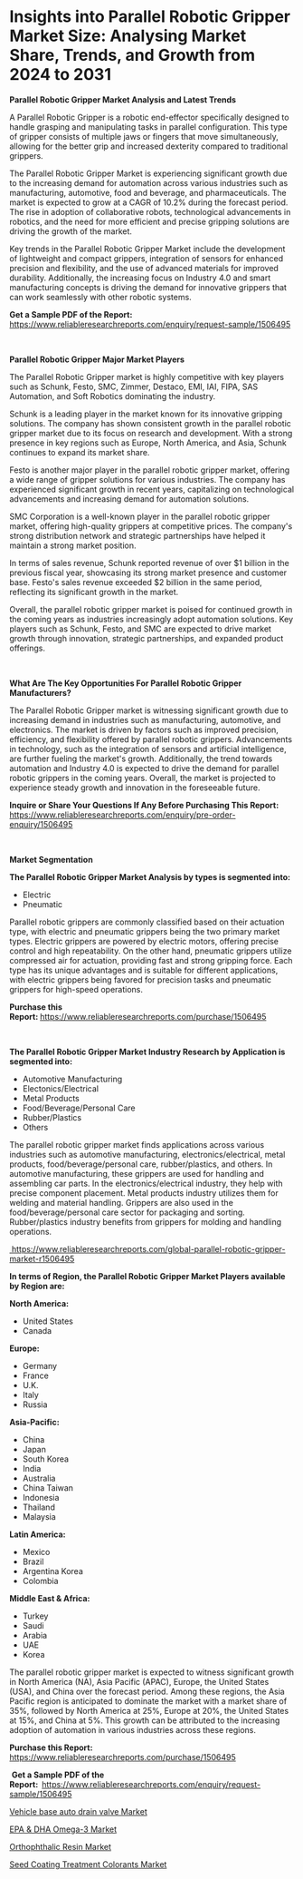 <p><h1>Insights into Parallel Robotic Gripper Market Size: Analysing Market Share, Trends, and Growth from 2024 to 2031</h1></p><p><strong>Parallel Robotic Gripper Market Analysis and Latest Trends</strong></p>
<p><p>A Parallel Robotic Gripper is a robotic end-effector specifically designed to handle grasping and manipulating tasks in parallel configuration. This type of gripper consists of multiple jaws or fingers that move simultaneously, allowing for the better grip and increased dexterity compared to traditional grippers.</p><p>The Parallel Robotic Gripper Market is experiencing significant growth due to the increasing demand for automation across various industries such as manufacturing, automotive, food and beverage, and pharmaceuticals. The market is expected to grow at a CAGR of 10.2% during the forecast period. The rise in adoption of collaborative robots, technological advancements in robotics, and the need for more efficient and precise gripping solutions are driving the growth of the market.</p><p>Key trends in the Parallel Robotic Gripper Market include the development of lightweight and compact grippers, integration of sensors for enhanced precision and flexibility, and the use of advanced materials for improved durability. Additionally, the increasing focus on Industry 4.0 and smart manufacturing concepts is driving the demand for innovative grippers that can work seamlessly with other robotic systems.</p></p>
<p><strong>Get a Sample PDF of the Report:&nbsp;</strong> <a href="https://www.reliableresearchreports.com/enquiry/request-sample/1506495">https://www.reliableresearchreports.com/enquiry/request-sample/1506495</a></p>
<p>&nbsp;</p>
<p><strong>Parallel Robotic Gripper Major Market Players</strong></p>
<p><p>The Parallel Robotic Gripper market is highly competitive with key players such as Schunk, Festo, SMC, Zimmer, Destaco, EMI, IAI, FIPA, SAS Automation, and Soft Robotics dominating the industry.</p><p>Schunk is a leading player in the market known for its innovative gripping solutions. The company has shown consistent growth in the parallel robotic gripper market due to its focus on research and development. With a strong presence in key regions such as Europe, North America, and Asia, Schunk continues to expand its market share.</p><p>Festo is another major player in the parallel robotic gripper market, offering a wide range of gripper solutions for various industries. The company has experienced significant growth in recent years, capitalizing on technological advancements and increasing demand for automation solutions.</p><p>SMC Corporation is a well-known player in the parallel robotic gripper market, offering high-quality grippers at competitive prices. The company's strong distribution network and strategic partnerships have helped it maintain a strong market position.</p><p>In terms of sales revenue, Schunk reported revenue of over $1 billion in the previous fiscal year, showcasing its strong market presence and customer base. Festo's sales revenue exceeded $2 billion in the same period, reflecting its significant growth in the market.</p><p>Overall, the parallel robotic gripper market is poised for continued growth in the coming years as industries increasingly adopt automation solutions. Key players such as Schunk, Festo, and SMC are expected to drive market growth through innovation, strategic partnerships, and expanded product offerings.</p></p>
<p>&nbsp;</p>
<p><strong>What Are The Key Opportunities For Parallel Robotic Gripper Manufacturers?</strong></p>
<p><p>The Parallel Robotic Gripper market is witnessing significant growth due to increasing demand in industries such as manufacturing, automotive, and electronics. The market is driven by factors such as improved precision, efficiency, and flexibility offered by parallel robotic grippers. Advancements in technology, such as the integration of sensors and artificial intelligence, are further fueling the market's growth. Additionally, the trend towards automation and Industry 4.0 is expected to drive the demand for parallel robotic grippers in the coming years. Overall, the market is projected to experience steady growth and innovation in the foreseeable future.</p></p>
<p><strong>Inquire or Share Your Questions If Any Before Purchasing This Report:</strong> <a href="https://www.reliableresearchreports.com/enquiry/pre-order-enquiry/1506495">https://www.reliableresearchreports.com/enquiry/pre-order-enquiry/1506495</a></p>
<p>&nbsp;</p>
<p><strong>Market Segmentation</strong></p>
<p><strong>The Parallel Robotic Gripper Market Analysis by types is segmented into:</strong></p>
<p><ul><li>Electric</li><li>Pneumatic</li></ul></p>
<p><p>Parallel robotic grippers are commonly classified based on their actuation type, with electric and pneumatic grippers being the two primary market types. Electric grippers are powered by electric motors, offering precise control and high repeatability. On the other hand, pneumatic grippers utilize compressed air for actuation, providing fast and strong gripping force. Each type has its unique advantages and is suitable for different applications, with electric grippers being favored for precision tasks and pneumatic grippers for high-speed operations.</p></p>
<p><strong>Purchase this Report:&nbsp;</strong><a href="https://www.reliableresearchreports.com/purchase/1506495">https://www.reliableresearchreports.com/purchase/1506495</a></p>
<p>&nbsp;</p>
<p><strong>The Parallel Robotic Gripper Market Industry Research by Application is segmented into:</strong></p>
<p><ul><li>Automotive Manufacturing</li><li>Electonics/Electrical</li><li>Metal Products</li><li>Food/Beverage/Personal Care</li><li>Rubber/Plastics</li><li>Others</li></ul></p>
<p><p>The parallel robotic gripper market finds applications across various industries such as automotive manufacturing, electronics/electrical, metal products, food/beverage/personal care, rubber/plastics, and others. In automotive manufacturing, these grippers are used for handling and assembling car parts. In the electronics/electrical industry, they help with precise component placement. Metal products industry utilizes them for welding and material handling. Grippers are also used in the food/beverage/personal care sector for packaging and sorting. Rubber/plastics industry benefits from grippers for molding and handling operations.</p></p>
<p><a href="https://www.reliableresearchreports.com/global-parallel-robotic-gripper-market-r1506495">&nbsp;https://www.reliableresearchreports.com/global-parallel-robotic-gripper-market-r1506495</a></p>
<p><strong>In terms of Region, the Parallel Robotic Gripper Market Players available by Region are:</strong></p>
<p>
    <p> <strong> North America: </strong>
        <ul>
            <li>United States</li>
            <li>Canada</li>
        </ul>
        </p> 
    <p> <strong> Europe: </strong>
        <ul>
            <li>Germany</li>
            <li>France</li>
            <li>U.K.</li>
            <li>Italy</li>
            <li>Russia</li>
        </ul>
        </p> 
    <p> <strong> Asia-Pacific: </strong>
        <ul>
            <li>China</li>
            <li>Japan</li>
            <li>South Korea</li>
            <li>India</li>
            <li>Australia</li>
            <li>China Taiwan</li>
            <li>Indonesia</li>
            <li>Thailand</li>
            <li>Malaysia</li>
        </ul>
        </p> 
    <p> <strong> Latin America: </strong>
        <ul>
            <li>Mexico</li>
            <li>Brazil</li>
            <li>Argentina Korea</li>
            <li>Colombia</li>
        </ul>
        </p> 
    <p> <strong> Middle East & Africa: </strong>
        <ul>
            <li>Turkey</li>
            <li>Saudi</li>
            <li>Arabia</li>
            <li>UAE</li>
            <li>Korea</li>
        </ul>
    </p>
    </p>
<p><p>The parallel robotic gripper market is expected to witness significant growth in North America (NA), Asia Pacific (APAC), Europe, the United States (USA), and China over the forecast period. Among these regions, the Asia Pacific region is anticipated to dominate the market with a market share of 35%, followed by North America at 25%, Europe at 20%, the United States at 15%, and China at 5%. This growth can be attributed to the increasing adoption of automation in various industries across these regions.</p></p>
<p><strong>Purchase this Report: </strong><a href="https://www.reliableresearchreports.com/purchase/1506495">https://www.reliableresearchreports.com/purchase/1506495</a></p>
<p>&nbsp;<strong>Get a Sample PDF of the Report:&nbsp;&nbsp;</strong><a href="https://www.reliableresearchreports.com/enquiry/request-sample/1506495">https://www.reliableresearchreports.com/enquiry/request-sample/1506495</a></p>
<p><strong></strong></p>
<p><p><a href="https://github.com/JoshuaPetersxXd/Market-Research-Report-List-1/blob/main/vehicle-base-auto-drain-valve-market.md">Vehicle base auto drain valve Market</a></p><p><a href="https://medium.com/@mayekuhic78/epa-dha-omega-3-market-emerging-trends-and-future-prospects-for-period-from-2024-to-2031-a8a37b232f81">EPA & DHA Omega-3 Market</a></p><p><a href="https://medium.com/@kimwalker1923/orthophthalic-resin-market-global-market-insights-and-sales-trends-2024-to-2031-69a086dda1a0">Orthophthalic Resin Market</a></p><p><a href="https://github.com/khelifsolo/Market-Research-Report-List-1/blob/main/seed-coating-treatment-colorants-market.md">Seed Coating Treatment Colorants Market</a></p></p>